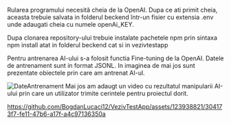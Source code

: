 Rularea programului necesită cheia de la OpenAI. Dupa ce ati primit cheia, aceasta trebuie salvata in folderul beckend într-un fisier cu extensia .env unde adaugati cheia cu numele openAi_KEY.

Dupa clonarea repository-ului trebuie instalate pachetele npm prin sintaxa npm install atat in folderul beckend cat si in vezivtestapp

Pentru antrenarea AI-ului s-a folosit functia Fine-tuning de la OpenAI. Datele de antrenament sunt in format JSONL. In imaginea de mai jos sunt prezentate obiectele prin care am antrenat AI-ul. 

![DateAntrenament](https://github.com/BogdanLucaci12/VezivTestApp/assets/123938821/85e065fb-555f-4f91-9b3e-5e0bb975ec62)
Mai jos am adaugt un video cu rezultatul manipularii AI-ului prin care un utilizator trimite cerintele pentru proiectul dorit.

https://github.com/BogdanLucaci12/VezivTestApp/assets/123938821/304173f7-fe11-47b6-a17f-a4c97136350a

